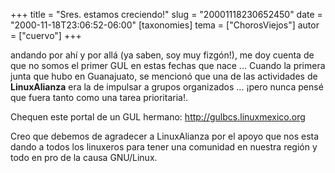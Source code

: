 +++
title = "Sres. estamos creciendo!"
slug = "20001118230652450"
date = "2000-11-18T23:06:52-06:00"
[taxonomies]
tema = ["ChorosViejos"]
autor = ["cuervo"]
+++

andando por ahí y por allá (ya saben, soy muy fizgón!), me doy cuenta de
que no somos el primer GUL en estas fechas que nace ... Cuando la
primera junta que hubo en Guanajuato, se mencionó que una de las
actividades de **LinuxAlianza** era la de impulsar a grupos organizados
... ¡pero nunca pensé que fuera tanto como una tarea prioritaria!.  
  
Chequen este portal de un GUL hermano: <http://gulbcs.linuxmexico.org>  
  
Creo que debemos de agradecer a LinuxAlianza por el apoyo que nos esta
dando a todos los linuxeros para tener una comunidad en nuestra región y
todo en pro de la causa GNU/Linux.

